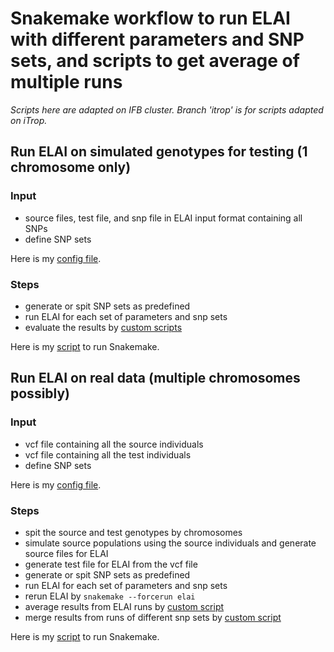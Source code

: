 # Snakemake workflow to run ELAI with different parameters and SNP sets, and scripts to get average of multiple runs

*Scripts here are adapted on IFB cluster. Branch 'itrop' is for scripts adapted on iTrop.*

## Run ELAI on simulated genotypes for testing (1 chromosome only)
### Input
- source files, test file, and snp file in ELAI input format containing all SNPs
- define SNP sets

Here is my [config file](./example/config_sim_data.yaml).

### Steps
- generate or spit SNP sets as predefined
- run ELAI for each set of parameters and snp sets
- evaluate the results by [custom scripts](https://github.com/vibaotram/vn_robusta_ELAI/tree/master/validate_elai)

Here is my [script](./example/run_validate_elai.sh) to run Snakemake.

## Run ELAI on real data (multiple chromosomes possibly)
### Input
- vcf file containing all the source individuals
- vcf file containing all the test individuals
- define SNP sets

Here is my [config file](./example/config_real_data.yaml).

### Steps
- spit the source and test genotypes by chromosomes
- simulate source populations using the source individuals and generate source files for ELAI
- generate test file for ELAI from the vcf file
- generate or spit SNP sets as predefined
- run ELAI for each set of parameters and snp sets
- rerun ELAI by `snakemake --forcerun elai`
- average results from ELAI runs by [custom script](./script/average_elai.sh)
- merge results from runs of different snp sets by [custom script](./script/merge_elai.sh)

Here is my [script](./example/run_validate_elai.sh) to run Snakemake.
